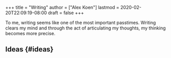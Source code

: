 +++
title = "Writing"
author = ["Alex Koen"]
lastmod = 2020-02-20T22:09:19-08:00
draft = false
+++

To me, writing seems like one of the most important passtimes. Writing clears my mind and through the act of articulating my thoughts, my thinking becomes more precise.


## Ideas {#ideas}
